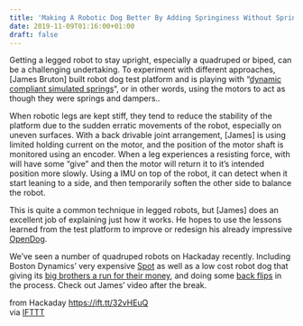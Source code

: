 ```yaml
---
title: 'Making A Robotic Dog Better By Adding Springiness Without Springs'
date: 2019-11-09T01:16:00+01:00
draft: false
---
```


Getting a legged robot to stay upright, especially a quadruped or biped, can be a challenging undertaking. To experiment with different approaches, \[James Bruton\] built robot dog test platform and is playing with “[dynamic compliant simulated springs](https://youtu.be/bHCzrDr-t3w)“, or in other words, using the motors to act as though they were springs and dampers..

When robotic legs are kept stiff, they tend to reduce the stability of the platform due to the sudden erratic movements of the robot, especially on uneven surfaces. With a back drivable joint arrangement, \[James\] is using limited holding current on the motor, and the position of the motor shaft is monitored using an encoder. When a leg experiences a resisting force, with will have some “give” and then the motor will return it to it’s intended position more slowly. Using a IMU on top of the robot, it can detect when it start leaning to a side, and then temporarily soften the other side to balance the robot.

This is quite a common technique in legged robots, but \[James\] does an excellent job of explaining just how it works. He hopes to use the lessons learned from the test platform to improve or redesign his already impressive [OpenDog](https://hackaday.com/2018/06/11/james-bruton-is-making-a-dog-opendog-project/).

We’ve seen a number of quadruped robots on Hackaday recently. Including Boston Dynamics’ very expensive [Spot](https://hackaday.com/2019/09/25/ask-hackaday-what-good-is-a-robot-dog/) as well as a low cost robot dog that giving its [big brothers a run for their money](https://hackaday.com/2019/09/22/watch-legged-robot-run-circles-around-its-bigger-brethren/), and doing some [back flips](https://hackaday.com/2019/05/29/robotic-cheetah-teaches-a-motors-class/) in the process. Check out James’ video after the break.

  
  
from Hackaday https://ift.tt/32vHEuQ  
via [IFTTT](https://ifttt.com/?ref=da&site=blogger)